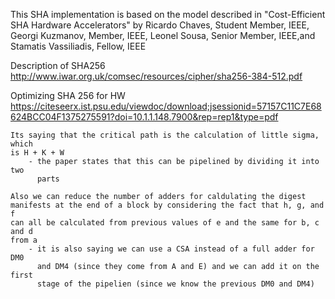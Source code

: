 This SHA implementation is based on the model described in "Cost-Efficient
SHA Hardware Accelerators" by Ricardo Chaves, Student Member, IEEE,  Georgi
Kuzmanov, Member, IEEE,  Leonel Sousa, Senior Member, IEEE,and  Stamatis
Vassiliadis, Fellow, IEEE




Description of SHA256
    http://www.iwar.org.uk/comsec/resources/cipher/sha256-384-512.pdf

Optimizing SHA 256 for HW
    https://citeseerx.ist.psu.edu/viewdoc/download;jsessionid=57157C11C7E68624BCC04F1375275591?doi=10.1.1.148.7900&rep=rep1&type=pdf


    Its saying that the critical path is the calculation of little sigma, which
    is H + K + W
        - the paper states that this can be pipelined by dividing it into two
          parts

    Also we can reduce the number of adders for caldulating the digest
    manifests at the end of a block by considering the fact that h, g, and f
    can all be calculated from previous values of e and the same for b, c and d
    from a
        - it is also saying we can use a CSA instead of a full adder for DM0
          and DM4 (since they come from A and E) and we can add it on the first
          stage of the pipelien (since we know the previous DM0 and DM4)



